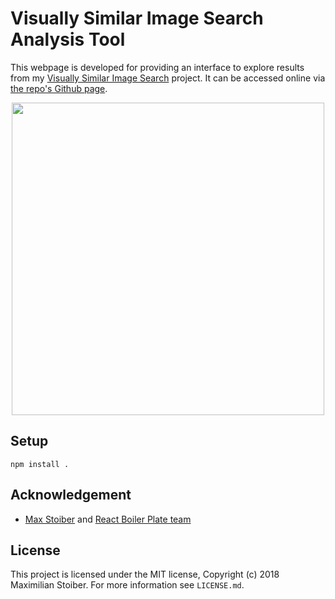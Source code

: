 # Visually Similar Image Search Analysis Tool

This webpage is developed for providing an interface to explore results from my [Visually Similar Image Search][project] project. It can be accessed online via [the repo's Github page].

<center>
<p>
</p>
<img src="https://i.imgur.com/wRtoCoR.png" style="width: 500px">
</center>


## Setup
```
npm install .
```

## Acknowledgement
- [Max Stoiber](https://twitter.com/mxstbr) and [React Boiler Plate team](https://github.com/react-boilerplate/react-boilerplate)

## License

This project is licensed under the MIT license, Copyright (c) 2018 Maximilian
Stoiber. For more information see `LICENSE.md`.


[project]: https://github.com/heytitle/visually-similar-image-search
[the repo's Github page]: http://pat.chormai.org/visually-similar-image-search-analysis-tool 